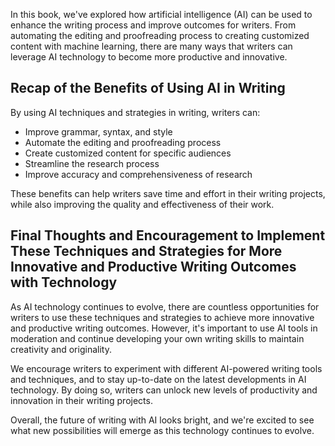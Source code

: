 
In this book, we've explored how artificial intelligence (AI) can be used to enhance the writing process and improve outcomes for writers. From automating the editing and proofreading process to creating customized content with machine learning, there are many ways that writers can leverage AI technology to become more productive and innovative.

Recap of the Benefits of Using AI in Writing
--------------------------------------------

By using AI techniques and strategies in writing, writers can:

* Improve grammar, syntax, and style
* Automate the editing and proofreading process
* Create customized content for specific audiences
* Streamline the research process
* Improve accuracy and comprehensiveness of research

These benefits can help writers save time and effort in their writing projects, while also improving the quality and effectiveness of their work.

Final Thoughts and Encouragement to Implement These Techniques and Strategies for More Innovative and Productive Writing Outcomes with Technology
-------------------------------------------------------------------------------------------------------------------------------------------------

As AI technology continues to evolve, there are countless opportunities for writers to use these techniques and strategies to achieve more innovative and productive writing outcomes. However, it's important to use AI tools in moderation and continue developing your own writing skills to maintain creativity and originality.

We encourage writers to experiment with different AI-powered writing tools and techniques, and to stay up-to-date on the latest developments in AI technology. By doing so, writers can unlock new levels of productivity and innovation in their writing projects.

Overall, the future of writing with AI looks bright, and we're excited to see what new possibilities will emerge as this technology continues to evolve.